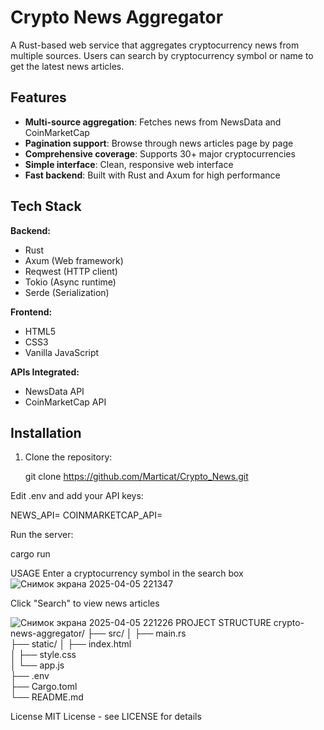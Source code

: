 # Crypto News Aggregator


A Rust-based web service that aggregates cryptocurrency news from multiple sources. Users can search by cryptocurrency symbol or name to get the latest news articles.

## Features

- **Multi-source aggregation**: Fetches news from NewsData and CoinMarketCap
- **Pagination support**: Browse through news articles page by page
- **Comprehensive coverage**: Supports 30+ major cryptocurrencies
- **Simple interface**: Clean, responsive web interface
- **Fast backend**: Built with Rust and Axum for high performance

## Tech Stack

**Backend:**
- Rust
- Axum (Web framework)
- Reqwest (HTTP client)
- Tokio (Async runtime)
- Serde (Serialization)

**Frontend:**
- HTML5
- CSS3
- Vanilla JavaScript

**APIs Integrated:**
- NewsData API
- CoinMarketCap API

## Installation

1. Clone the repository:

   git clone https://github.com/Marticat/Crypto_News.git

Edit .env and add your API keys:

NEWS_API=
COINMARKETCAP_API=

Run the server:

cargo run

USAGE
Enter a cryptocurrency symbol in the search box
![Снимок экрана 2025-04-05 221347](https://github.com/user-attachments/assets/7d9f0352-aa67-4e0c-95aa-b1855eca1270)

Click "Search" to view news articles


![Снимок экрана 2025-04-05 221226](https://github.com/user-attachments/assets/a794e25b-23a0-4277-a795-c53d59b22c1d)
PROJECT STRUCTURE
crypto-news-aggregator/
├── src/
│   ├── main.rs     
├── static/
│   ├── index.html       
│   ├── style.css       
│   └── app.js           
├── .env      
├── Cargo.toml          
└── README.md     



License
MIT License - see LICENSE for details
